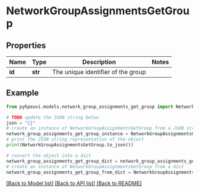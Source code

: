 # NetworkGroupAssignmentsGetGroup


## Properties

Name | Type | Description | Notes
------------ | ------------- | ------------- | -------------
**id** | **str** | The unique identifier of the group | 

## Example

```python
from pyhpeuxi.models.network_group_assignments_get_group import NetworkGroupAssignmentsGetGroup

# TODO update the JSON string below
json = "{}"
# create an instance of NetworkGroupAssignmentsGetGroup from a JSON string
network_group_assignments_get_group_instance = NetworkGroupAssignmentsGetGroup.from_json(json)
# print the JSON string representation of the object
print(NetworkGroupAssignmentsGetGroup.to_json())

# convert the object into a dict
network_group_assignments_get_group_dict = network_group_assignments_get_group_instance.to_dict()
# create an instance of NetworkGroupAssignmentsGetGroup from a dict
network_group_assignments_get_group_from_dict = NetworkGroupAssignmentsGetGroup.from_dict(network_group_assignments_get_group_dict)
```
[[Back to Model list]](../README.md#documentation-for-models) [[Back to API list]](../README.md#documentation-for-api-endpoints) [[Back to README]](../README.md)


